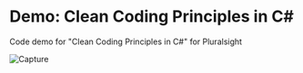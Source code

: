 # Demo: Clean Coding Principles in C#

Code demo for "Clean Coding Principles in C#" for Pluralsight

![Capture](https://user-images.githubusercontent.com/63215609/195697624-409c6f57-27f9-4e2f-ab66-f9bdce87a7fa.PNG)

